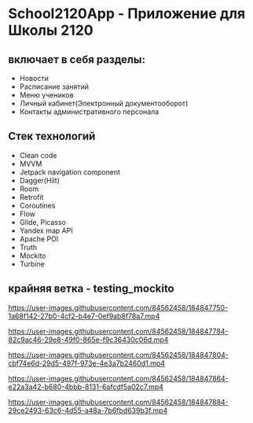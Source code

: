 # School2120App - Приложение для Школы 2120
## включает в себя разделы: 
+ Новости
+ Расписание занятий
+ Меню учеников
+ Личный кабинет(Электронный документооборот)
+ Контакты административного персонала

## Стек технологий
+ Clean code
+ MVVM
+ Jetpack navigation component
+ Dagger(Hilt)
+ Room
+ Retrofit
+ Coroutines
+ Flow
+ Glide, Picasso
+ Yandex map API
+ Apache POI
+ Truth
+ Mockito
+ Turbine

## крайняя ветка - testing_mockito



https://user-images.githubusercontent.com/84562458/184847750-1a68f142-27b0-4cf2-b4e7-0ef9ab8f78a7.mp4



https://user-images.githubusercontent.com/84562458/184847784-82c9ac46-29e8-49f0-865e-f9c36430c06d.mp4



https://user-images.githubusercontent.com/84562458/184847804-cbf74e6d-29d5-497f-973e-4e3a7b2460d1.mp4



https://user-images.githubusercontent.com/84562458/184847864-e22a3a42-b680-4bbb-8131-6afcdf5a02c7.mp4



https://user-images.githubusercontent.com/84562458/184847884-29ce2493-63c6-4d55-a48a-7b6fbd639b3f.mp4


